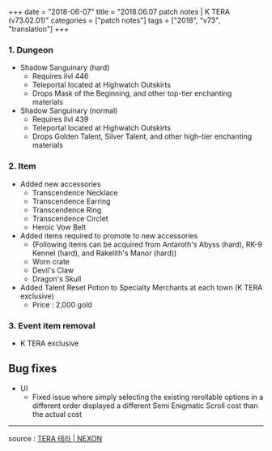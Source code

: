 +++
date = "2018-06-07"
title = "2018.06.07 patch notes | K TERA (v73.02.01)"
categories = ["patch notes"]
tags = ["2018", "v73", "translation"]
+++

### 1. Dungeon
- Shadow Sanguinary (hard)
  - Requires ilvl 446
  - Teleportal located at Highwatch Outskirts
  - Drops Mask of the Beginning, and other top-tier enchanting materials
- Shadow Sanguinary (normal)
  - Requires ilvl 439
  - Teleportal located at Highwatch Outskirts
  - Drops Golden Talent, Silver Talent, and other high-tier enchanting materials

### 2. Item
- Added new accessories
  - Transcendence Necklace
  - Transcendence Earring
  - Transcendence Ring
  - Transcendence Circlet
  - Heroic Vow Belt
- Added items required to promote to new accessories
  - (Following items can be acquired from Antaroth's Abyss (hard), RK-9 Kennel (hard), and Rakelith's Manor (hard))
  - Worn crate
  - Devil's Claw
  - Dragon's Skull
- Added Talent Reset Potion to Specialty Merchants at each town (K TERA exclusive)
  - Price : 2,000 gold

### 3. Event item removal
- K TERA exclusive

## Bug fixes

- UI
  - Fixed issue where simply selecting the existing rerollable options in a different order displayed a different Semi Enigmatic Scroll cost than the actual cost

----

source : [TERA 테라 | NEXON](http://tera.nexon.com/news/update/view.aspx?n4articlesn=337)
